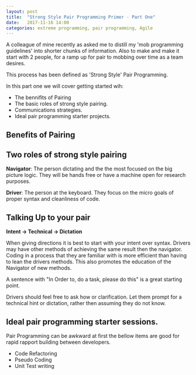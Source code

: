 ```yaml
---
layout: post
title:  "Strong Style Pair Programming Primer - Part One"
date:   2017-11-16 14:00
categories: extreme programming, pair programming, Agile
---
```


A  colleague of mine recently as asked me to distill my 'mob  programming guidelines' into shorter chunks of information. Also to make  and make it start with 2 people, for a ramp up for pair to mobbing over time as a team desires.

This process has been defined as 'Strong Style' Pair Programming.

In this part one we will cover getting started wih:

* The bennifits of Pairing 
* The basic roles of strong style pairing. 
* Communications strategies.
* Ideal pair programming starter projects.

## Benefits of Pairing

## Two roles of strong style pairing
 
**Navigator**: The person dictating and the the most focused on the big picture logic. They will be hands free or have a machine open for research purposes.

**Driver**: The person at the keyboard.  They focus on the micro goals of proper syntax and  cleanliness of code.

## Talking Up to your pair
 
**Intent → Technical → Dictation**

When giving directions it is best to start with your intent over syntax. Drivers may have other methods of achieving the same result then the navigator. Coding in a process that they are familiar with is more efficient than having to lean the drivers methods. 
This also promotes the education of the Navigator of new methods.

A sentence with "In Order to, do a task, please do this" is a great starting point.

Drivers should feel free to ask how or clarification. Let them prompt for a technical hint or dictation, rather then assuming they do not know.

## Ideal pair programming starter sessions.
Pair Programming can be awkward at first the bellow items are good for rapid rapport building between developers.

* Code Refactoring
* Pseudo Coding
* Unit Test writing 
